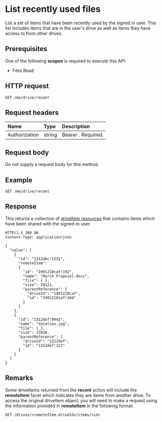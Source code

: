 # List recently used files

List a set of items that have been recently used by the signed in user. This list
includes items that are in the user's drive as well as items they have access to
from other drives.

## Prerequisites
One of the following **scopes** is required to execute this API:

  * Files.Read

## HTTP request

<!-- { "blockType": "ignored" } -->
```
GET /me/drive/recent
```

## Request headers

| Name          | Type   | Description                                                                                                                                                                                       |
|:--------------|:-------|:--------------------------------------------------------------------------------------------------------------------------------------------------------------------------------------------------|
| Authorization | string | Bearer <token>. Required.                                                                                                                                                                         |

## Request body
Do not supply a request body for this method.

## Example

<!-- { "blockType": "request", "name": "drive-recent", "scopes": "files.read" } -->
```http
GET /me/drive/recent
```

## Response

This returns a collection of [driveItem resources](../resources/driveitem.md)
that contains items which have been shared with the signed-in user.


<!-- { "blockType": "response", "@odata.type": "microsoft.graph.driveItem", "isCollection": true, "truncated": true } -->
```http
HTTP/1.1 200 OK
Content-Type: application/json

{
  "value": [
    {
      "id": "1312abc!1231",
      "remoteItem":
      {
        "id": "1991210caf!192",
        "name": "March Proposal.docx",
        "file": { },
        "size": 19121,
        "parentReference": {
          "driveId": "1991210caf",
          "id": "1991210caf!104"
        }
      }
    },
    {
      "id": "1312def!9943",
      "name": "Vacation.jpg",
      "file": { },
      "size": 37810,
      "parentReference": {
        "driveId": "1312def",
        "id": "1312def!123"
      }
    }
  ]
}
```

## Remarks

Some driveItems returned from the **recent** action will include the **remoteItem**
facet which indicates they are items from another drive. To access the original
driveItem object, you will need to make a request using the information provided
in **remoteItem** in the following format:

<!-- {"blockType": "ignored"} -->
```http
GET /drives/<remoteItem.driveId>/items/<id>
```

<!-- {
  "type": "#page.annotation",
  "description": "Retrieve a list of files shared with the signed-in user.",
  "keywords": "sharedWithMe onedrive shared files",
  "section": "documentation",
  "tocPath": "OneDrive/Drive/Shared with me"
} -->


<!-- {
  "type": "#page.annotation",
  "description": "Get recent files.",
  "tocPath": "OneDrive/drive/Recent files",
  "apiVersion": "v1.0",
  "section": "documentation",
  "canonicalURL": ""
} -->
